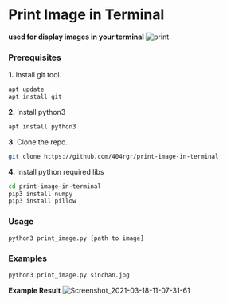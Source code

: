 # Print Image in Terminal
**used for display images in your terminal**
![print](https://user-images.githubusercontent.com/43511729/111573108-72973880-87dc-11eb-9325-52c7078b434a.png)

### Prerequisites

**1.** Install git tool.

```bash
apt update
apt install git
```
**2.** Install python3

```bash
apt install python3
```

**3.** Clone the repo.

```bash
git clone https://github.com/404rgr/print-image-in-terminal
```

**4.** Install python required libs

```bash
cd print-image-in-terminal
pip3 install numpy
pip3 install pillow
```

### Usage


```bash
python3 print_image.py [path to image]
```

### Examples

```bash
python3 print_image.py sinchan.jpg
```

**Example Result**
![Screenshot_2021-03-18-11-07-31-61](https://user-images.githubusercontent.com/43511729/111572013-66aa7700-87da-11eb-8507-cc2183af0651.jpg)

